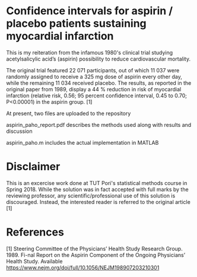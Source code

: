 # Confidence intervals for aspirin / placebo patients sustaining myocardial infarction

This is my reiteration from the infamous 1980's clinical trial studying acetylsalicylic acid’s (aspirin) possibility to reduce cardiovascular mortality.

The original trial featured 22 071 participants, out of which 11 037 were randomly assigned to receive a 325 mg dose of aspirin every other day, while the remaining 11 034 received placebo. The results, as reported in the original paper from 1989, display a 44 % reduction in risk of myocardial infarction (relative risk, 0.56; 95 percent confidence interval, 0.45 to 0.70; P<0.00001) in the aspirin group. [1] 

At present, two files are uploaded to the repository

aspirin_paho_report.pdf describes the methods used along with results and discussion

aspirin_paho.m includes the actual implementation in MATLAB

# Disclaimer

This is an excercise work done at TUT Pori's statistical methods course in Spring 2018. While the solution was in fact accepted with full marks by the reviewing professor, any scientific/professional use of this solution is discouraged. Instead, the interested reader is referred to the original article [1]

# References

[1]	Steering Committee of the Physicians’ Health Study Research Group. 1989. Fi-nal Report on the Aspirin Component of the Ongoing Physicians’ Health Study. Available https://www.nejm.org/doi/full/10.1056/NEJM198907203210301 
